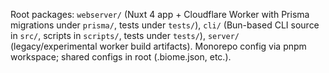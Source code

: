 Root packages: `webserver/` (Nuxt 4 app + Cloudflare Worker with Prisma migrations under `prisma/`, tests under `tests/`), `cli/` (Bun-based CLI source in `src/`, scripts in `scripts/`, tests under `tests/`), `server/` (legacy/experimental worker build artifacts). Monorepo config via pnpm workspace; shared configs in root (.biome.json, etc.).